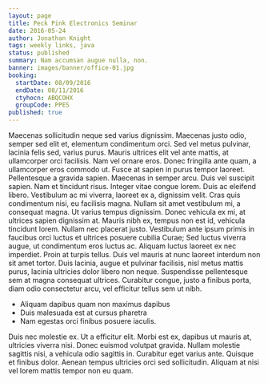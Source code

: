 ```yaml
---
layout: page
title: Peck Pink Electronics Seminar
date: 2016-05-24
author: Jonathan Knight
tags: weekly links, java
status: published
summary: Nam accumsan augue nulla, non.
banner: images/banner/office-01.jpg
booking:
  startDate: 08/09/2016
  endDate: 08/11/2016
  ctyhocn: ABQCOHX
  groupCode: PPES
published: true
---
```

Maecenas sollicitudin neque sed varius dignissim. Maecenas justo odio, semper sed elit et, elementum condimentum orci. Sed vel metus pulvinar, lacinia felis sed, varius purus. Mauris ultrices elit vel ante mattis, at ullamcorper orci facilisis. Nam vel ornare eros. Donec fringilla ante quam, a ullamcorper eros commodo ut. Fusce at sapien in purus tempor laoreet. Pellentesque a gravida sapien. Maecenas in semper arcu. Duis vel suscipit sapien. Nam et tincidunt risus. Integer vitae congue lorem. Duis ac eleifend libero. Vestibulum ac mi viverra, laoreet ex a, dignissim velit. Cras quis condimentum nisi, eu facilisis magna.
Nullam sit amet vestibulum mi, a consequat magna. Ut varius tempus dignissim. Donec vehicula ex mi, at ultrices sapien dignissim at. Mauris nibh ex, tempus non est id, vehicula tincidunt lorem. Nullam nec placerat justo. Vestibulum ante ipsum primis in faucibus orci luctus et ultrices posuere cubilia Curae; Sed luctus viverra augue, ut condimentum eros luctus ac. Aliquam luctus laoreet ex nec imperdiet. Proin at turpis tellus. Duis vel mauris at nunc laoreet interdum non sit amet tortor. Duis lacinia, augue et pulvinar facilisis, nisl metus mattis purus, lacinia ultricies dolor libero non neque. Suspendisse pellentesque sem at magna consequat ultrices. Curabitur congue, justo a finibus porta, diam odio consectetur arcu, vel efficitur tellus sem ut nibh.

* Aliquam dapibus quam non maximus dapibus
* Duis malesuada est at cursus pharetra
* Nam egestas orci finibus posuere iaculis.

Duis nec molestie ex. Ut a efficitur elit. Morbi est ex, dapibus ut mauris at, ultricies viverra nisi. Donec euismod volutpat gravida. Nullam molestie sagittis nisi, a vehicula odio sagittis in. Curabitur eget varius ante. Quisque et finibus dolor. Aenean tempus ultricies orci sed sollicitudin. Aliquam at nisi vel lorem mattis tempor non eu quam.
